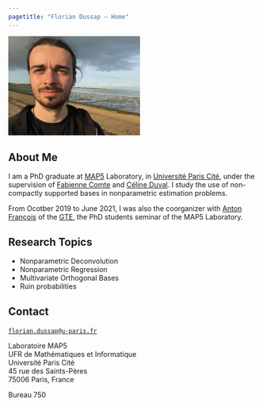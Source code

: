 ```yaml
---
pagetitle: "Florian Dussap – Home"
---
```


<img src="./photo.jpg" height="200" />


## About Me

I am a PhD graduate at [MAP5](http://w3.mi.parisdescartes.fr/map5/) Laboratory, in [Université Paris Cité](https://u-paris.fr/en/), under the supervision of [Fabienne Comte](http://helios.mi.parisdescartes.fr/~comte/) and [Céline Duval](https://sites.google.com/site/celinehduval/). I study the use of non-compactly supported bases in nonparametric estimation problems. 

From Ocotber 2019 to June 2021, I was also the coorganizer with [Anton François](http://helios.mi.parisdescartes.fr/~afrancoi/) of the [GTE](https://map5.mi.parisdescartes.fr/seminaires/thesards-docteurs/), the PhD students seminar of the MAP5 Laboratory. 


## Research Topics

- Nonparametric Deconvolution
- Nonparametric Regression
- Multivariate Orthogonal Bases
- Ruin probabilities


## Contact

[`florian.dussap@u-paris.fr`](mailto:florian.dussap@u-paris.fr)

Laboratoire MAP5  
UFR de Mathématiques et Informatique  
Université Paris Cité  
45 rue des Saints-Pères  
75006 Paris, France

Bureau 750
